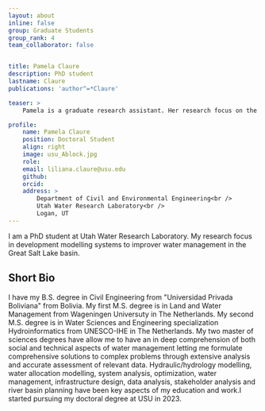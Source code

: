 ```yaml
---
layout: about
inline: false
group: Graduate Students
group_rank: 4
team_collaborator: false


title: Pamela Claure
description: PhD student
lastname: Claure        
publications: 'author^=*Claure'

teaser: >
    Pamela is a graduate research assistant. Her research focus on the development of modelling systems and decision support tools as part of participatory modelling processes to improve water management.

profile:
    name: Pamela Claure
    position: Doctoral Student 
    align: right
    image: usu_Ablock.jpg
    role: 
    email: liliana.claure@usu.edu
    github: 
    orcid: 
    address: >
        Department of Civil and Environmental Engineering<br />
        Utah Water Research Laboratory<br />
        Logan, UT
---
```


I am a PhD student at Utah Water Research Laboratory. My research focus in development modelling systems to improver water management in the Great Salt Lake basin.


## Short Bio

I have my B.S. degree in Civil Engineering from "Universidad Privada Boliviana" from Bolivia. My first M.S. degree is in Land and Water Management from Wageningen Universuty in The Netherlands. My second M.S. degree is in Water Sciences and Engineering specialization Hydroinformatics from UNESCO-IHE in The Netherlands. My two master of sciences degrees have allow me to have an in deep comprehension of both social and technical aspects of water management letting me formulate comprehensive solutions to complex problems through extensive analysis and accurate assessment of relevant data. Hydraulic/hydrology modelling, water allocation modelling, system analysis, optimization, water management, infrastructure design, data analysis, stakeholder analysis and river basin planning have been key aspects of my education and work.I started pursuing my doctoral degree at USU in 2023.

